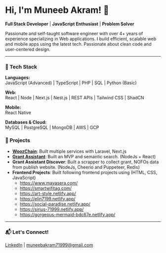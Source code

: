 # Hi, I'm Muneeb Akram! 🚀

**Full Stack Developer** | **JavaScript Enthusiast** | **Problem Solver**

Passionate and self-taught software engineer with over 4+ years of experience specializing in Web applications. I build efficient, scalable web and mobile apps using the latest tech. Passionate about clean code and user-centered design.

---

### 🔧 Tech Stack

**Languages:**  
JavaScript (Advanced) | TypeScript | PHP | SQL | Python (Basic)

**Web:**  
React | Node | Next.js | Nest.js | REST APIs | Tailwind CSS | ShadCN

**Mobile:**  
React Native

**Databases & Cloud:**  
MySQL | PostgreSQL | MongoDB | AWS | GCP


### 🚀 Projects

- **[WoozChain](https://woozchain.com/)**: Built multiple services with Laravel, Next.js  
- **[Grant Assistant](https://grantassistant.ai/)**: Built an MVP and semantic search. (NodeJs + React)
- **Grant Assistant Discover**: Built a scrapper to collect grant, NOFOs data from publish website. (NodeJs, Cheerio and Puppeteer, Redis)
- **Frontend Projects**: Built following frontend projects using (HTML, CSS, JavaScript)
  - https://www.mayasera.com/ 
  - https://smartwifitag.com/ 
  - https://art-style.netlify.app/ 
  - https://elin7199.netlify.app/ 
  - https://social-paradise.netlify.app/ 
  - https://sirius-71999.netlify.app/ 
  - https://gorgeous-mermaid-bdc67e.netlify.app/  
  
---

### 📬 Let's Connect!
[LinkedIn](https://www.linkedin.com/in/muneebakramdev/) | muneebakram71999@gmail.com
